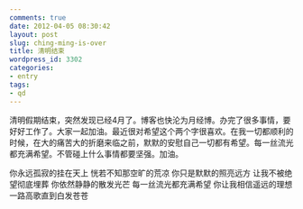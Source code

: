 ```yaml
---
comments: true
date: 2012-04-05 08:30:42
layout: post
slug: ching-ming-is-over
title: 清明结束
wordpress_id: 3302
categories:
- entry
tags:
- qd
---
```


清明假期结束，突然发现已经4月了。博客也快沦为月经博。办完了很多事情，要好好工作了。大家一起加油。最近很对希望这个两个字很喜欢。在我一切都顺利的时候，在大的痛苦大的折磨来临之前，默默的安慰自己一切都有希望。每一丝流光都充满希望。不管碰上什么事情都要坚强。加油。



> 
你永远孤寂的挂在天上 
恍若不知那空旷的荒凉 
你只是默默的照亮远方 
让我不被绝望彻底埋葬 
你依然静静的散发光芒 
每一丝流光都充满希望 
你让我相信遥远的理想 
一路高歌直到白发苍苍




